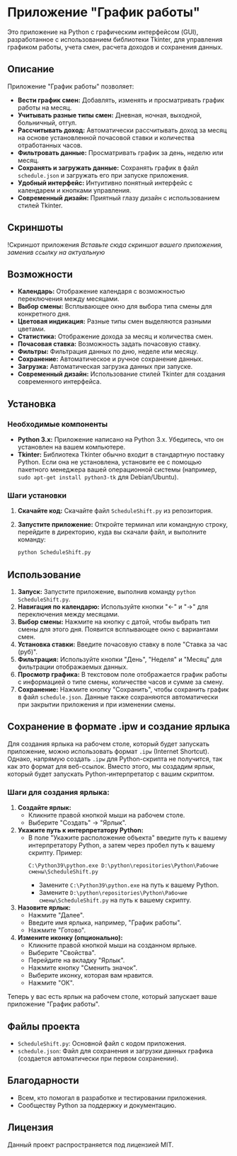 # Приложение "График работы"

Это приложение на Python с графическим интерфейсом (GUI), разработанное с использованием библиотеки Tkinter, для управления графиком работы, учета смен, расчета доходов и сохранения данных.

## Описание

Приложение "График работы" позволяет:

*   **Вести график смен:** Добавлять, изменять и просматривать график работы на месяц.
*   **Учитывать разные типы смен:** Дневная, ночная, выходной, больничный, отгул.
*   **Рассчитывать доход:** Автоматически рассчитывать доход за месяц на основе установленной почасовой ставки и количества отработанных часов.
*   **Фильтровать данные:** Просматривать график за день, неделю или месяц.
*   **Сохранять и загружать данные:** Сохранять график в файл `schedule.json` и загружать его при запуске приложения.
*   **Удобный интерфейс:** Интуитивно понятный интерфейс с календарем и кнопками управления.
*   **Современный дизайн:** Приятный глазу дизайн с использованием стилей Tkinter.

## Скриншоты

!Скриншот приложения
*Вставьте сюда скриншот вашего приложения, заменив ссылку на актуальную*

## Возможности

*   **Календарь:** Отображение календаря с возможностью переключения между месяцами.
*   **Выбор смены:** Всплывающее окно для выбора типа смены для конкретного дня.
*   **Цветовая индикация:** Разные типы смен выделяются разными цветами.
*   **Статистика:** Отображение дохода за месяц и количества смен.
*   **Почасовая ставка:** Возможность задать почасовую ставку.
*   **Фильтры:** Фильтрация данных по дню, неделе или месяцу.
*   **Сохранение:** Автоматическое и ручное сохранение данных.
*   **Загрузка:** Автоматическая загрузка данных при запуске.
*   **Современный дизайн:** Использование стилей Tkinter для создания современного интерфейса.

## Установка

### Необходимые компоненты

*   **Python 3.x:** Приложение написано на Python 3.x. Убедитесь, что он установлен на вашем компьютере.
*   **Tkinter:** Библиотека Tkinter обычно входит в стандартную поставку Python. Если она не установлена, установите ее с помощью пакетного менеджера вашей операционной системы (например, `sudo apt-get install python3-tk` для Debian/Ubuntu).

### Шаги установки

1.  **Скачайте код:** Скачайте файл `ScheduleShift.py` из репозитория.
2.  **Запустите приложение:** Откройте терминал или командную строку, перейдите в директорию, куда вы скачали файл, и выполните команду:

    ```bash
    python ScheduleShift.py
    ```

## Использование

1.  **Запуск:** Запустите приложение, выполнив команду `python ScheduleShift.py`.
2.  **Навигация по календарю:** Используйте кнопки "←" и "→" для переключения между месяцами.
3.  **Выбор смены:** Нажмите на кнопку с датой, чтобы выбрать тип смены для этого дня. Появится всплывающее окно с вариантами смен.
4.  **Установка ставки:** Введите почасовую ставку в поле "Ставка за час (руб)".
5.  **Фильтрация:** Используйте кнопки "День", "Неделя" и "Месяц" для фильтрации отображаемых данных.
6.  **Просмотр графика:** В текстовом поле отображается график работы с информацией о типе смены, количестве часов и сумме за смену.
7.  **Сохранение:** Нажмите кнопку "Сохранить", чтобы сохранить график в файл `schedule.json`. Данные также сохраняются автоматически при закрытии приложения и при изменении смены.

## Сохранение в формате .ipw и создание ярлыка

Для создания ярлыка на рабочем столе, который будет запускать приложение, можно использовать формат `.ipw` (Internet Shortcut). Однако, напрямую создать `.ipw` для Python-скрипта не получится, так как это формат для веб-ссылок. Вместо этого, мы создадим ярлык, который будет запускать Python-интерпретатор с вашим скриптом.

### Шаги для создания ярлыка:

1.  **Создайте ярлык:**
    *   Кликните правой кнопкой мыши на рабочем столе.
    *   Выберите "Создать" -> "Ярлык".
2.  **Укажите путь к интерпретатору Python:**
    *   В поле "Укажите расположение объекта" введите путь к вашему интерпретатору Python, а затем через пробел путь к вашему скрипту. Пример:
        ```
        C:\Python39\python.exe D:\python\repositories\Python\Рабочие смены\ScheduleShift.py
        ```
        *   Замените `C:\Python39\python.exe` на путь к вашему Python.
        *   Замените `D:\python\repositories\Python\Рабочие смены\ScheduleShift.py` на путь к вашему скрипту.
3.  **Назовите ярлык:**
    *   Нажмите "Далее".
    *   Введите имя ярлыка, например, "График работы".
    *   Нажмите "Готово".
4. **Измените иконку (опционально):**
    * Кликните правой кнопкой мыши на созданном ярлыке.
    * Выберите "Свойства".
    * Перейдите на вкладку "Ярлык".
    * Нажмите кнопку "Сменить значок".
    * Выберите иконку, которая вам нравится.
    * Нажмите "ОК".

Теперь у вас есть ярлык на рабочем столе, который запускает ваше приложение "График работы".

## Файлы проекта

*   `ScheduleShift.py`: Основной файл с кодом приложения.
*   `schedule.json`: Файл для сохранения и загрузки данных графика (создается автоматически при первом сохранении).

## Благодарности

*   Всем, кто помогал в разработке и тестировании приложения.
*   Сообществу Python за поддержку и документацию.

## Лицензия

Данный проект распространяется под лицензией MIT.
